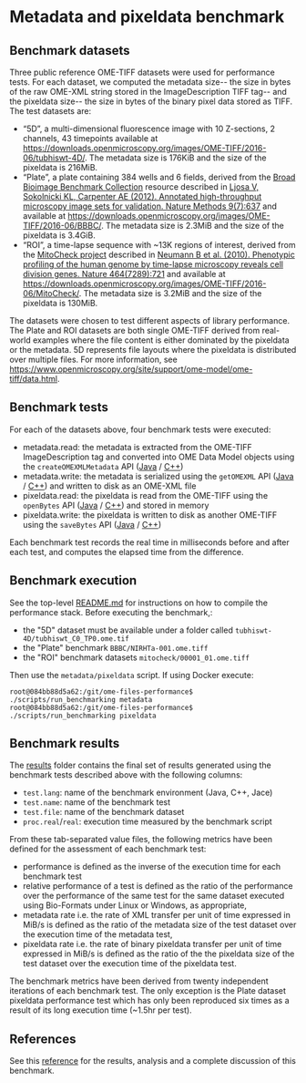 # Metadata and pixeldata benchmark

## Benchmark datasets

Three public reference OME-TIFF datasets were used for performance
tests. For each dataset, we computed the metadata size-- the size in
bytes of the raw OME-XML string stored in the ImageDescription TIFF
tag-- and the pixeldata size-- the size in bytes of the binary pixel
data stored as TIFF. The test datasets are:

- “5D”, a multi-dimensional fluorescence image with 10 Z-sections, 2
  channels, 43 timepoints available at
  https://downloads.openmicroscopy.org/images/OME-TIFF/2016-06/tubhiswt-4D/.
  The metadata size is 176KiB and the size of the pixeldata is 216MiB.
- “Plate”, a plate containing 384 wells and 6 fields, derived from the
  [Broad Bioimage Benchmark
  Collection](https://data.broadinstitute.org/bbbc/) resource
  described in [Ljosa V, Sokolnicki KL, Carpenter AE (2012). Annotated
  high-throughput microscopy image sets for validation. Nature Methods
  9(7):637](https://www.ncbi.nlm.nih.gov/pmc/articles/PMC3627348/) and
  available at
  https://downloads.openmicroscopy.org/images/OME-TIFF/2016-06/BBBC/. The
  metadata size is 2.3MiB and the size of the pixeldata is 3.4GiB.
- “ROI”, a time-lapse sequence with ~13K regions of interest, derived
  from the [MitoCheck project](http://www.mitocheck.org/) described in
  [Neumann B et al. (2010). Phenotypic profiling of the human genome
  by time-lapse microscopy reveals cell division genes. Nature
  464(7289):721](https://www.ncbi.nlm.nih.gov/pmc/articles/PMC3108885/)
  and available at
  https://downloads.openmicroscopy.org/images/OME-TIFF/2016-06/MitoCheck/.
  The metadata size is 3.2MiB and the size of the pixeldata is 130MiB.

The datasets were chosen to test different aspects of library
performance. The Plate and ROI datasets are both single OME-TIFF
derived from real-world examples where the file content is either
dominated by the pixeldata or the metadata. 5D represents file layouts
where the pixeldata is distributed over multiple files. For more
information, see
https://www.openmicroscopy.org/site/support/ome-model/ome-tiff/data.html.


## Benchmark tests

For each of the datasets above, four benchmark tests were executed:

- metadata.read: the metadata is extracted from the OME-TIFF
  ImageDescription tag and converted into OME Data Model objects using
  the ``createOMEXMLMetadata`` API
  ([Java](https://downloads.openmicroscopy.org/bio-formats/5.3.4/api/loci/formats/services/OMEXMLService.html#createOMEXMLMetadata-java.lang.String-)
  /
  [C++](https://downloads.openmicroscopy.org/ome-files-cpp/0.3.1/21/docs/ome-files-bundle-docs-0.3.1-b21/ome-files/api/html/namespaceome_1_1files.html#a469d4ec5c1bddd7b3afc0daa11ba1989))
- metadata.write: the metadata is serialized using the ``getOMEXML``
  API
  ([Java](https://downloads.openmicroscopy.org/bio-formats/5.3.4/api/loci/formats/services/OMEXMLService.html#getOMEXML-loci.formats.meta.MetadataRetrieve-)
  /
  [C++](https://downloads.openmicroscopy.org/ome-files-cpp/0.3.1/21/docs/ome-files-bundle-docs-0.3.1-b21/ome-files/api/html/namespaceome_1_1files.html#ad2898e87098e67fdda2154d7883692e0))
  and written to disk as an OME-XML file
- pixeldata.read: the pixeldata is read from the OME-TIFF using the
  ``openBytes`` API
  ([Java](https://downloads.openmicroscopy.org/bio-formats/5.3.4/api/loci/formats/IFormatReader.html#openBytes-int-byte:A-)
  /
  [C++](https://downloads.openmicroscopy.org/ome-files-cpp/0.3.1/21/docs/ome-files-bundle-docs-0.3.1-b21/ome-files/api/html/classome_1_1files_1_1detail_1_1FormatReader.html#a2106d1dd7b4f4fe6597fde5cdbdb0f37))
  and stored in memory
- pixeldata.write: the pixeldata is written to disk as another
  OME-TIFF using the ``saveBytes`` API
  ([Java](https://downloads.openmicroscopy.org/bio-formats/5.3.4/api/loci/formats/IFormatWriter.html#saveBytes-int-byte:A-)
  /
  [C++](https://downloads.openmicroscopy.org/ome-files-cpp/0.3.1/21/docs/ome-files-bundle-docs-0.3.1-b21/ome-files/api/html/classome_1_1files_1_1detail_1_1FormatWriter.html#a51115641c238f5830f796c1839d75872))

Each benchmark test records the real time in milliseconds before and
after each test, and computes the elapsed time from the difference.

## Benchmark execution

See the top-level [README.md](README.md) for instructions on how to compile
the performance stack. Before executing the benchmark,:

- the "5D" dataset must be available under a folder called `tubhiswt-4D/tubhiswt_C0_TP0.ome.tif` 
- the "Plate" benchmark `BBBC/NIRHTa-001.ome.tiff` 
- the "ROI" benchmark datasets  `mitocheck/00001_01.ome.tiff`

Then use the `metadata/pixeldata` script. If using Docker execute:

    root@084bb88d5a62:/git/ome-files-performance$ ./scripts/run_benchmarking metadata
    root@084bb88d5a62:/git/ome-files-performance$ ./scripts/run_benchmarking pixeldata


## Benchmark results

The [results](results) folder contains the final set of results
generated using the benchmark tests described above with the following
columns:

- `test.lang`: name of the benchmark environment (Java, C++, Jace)
- `test.name`: name of the benchmark test
- `test.file`: name of the benchmark dataset
- `proc.real`/`real`: execution time measured by the benchmark script

From these tab-separated value files, the following metrics have been defined
for the assessment of each benchmark test:

- performance is defined as the inverse of the execution time for each
  benchmark test
- relative performance of a test is defined as the ratio of the
  performance over the performance of the same test for the same
  dataset executed using Bio-Formats under Linux or Windows, as
  appropriate,
- metadata rate i.e. the rate of XML transfer per unit of time
  expressed in MiB/s is defined as the ratio of the metadata size of
  the test dataset over the execution time of the metadata test,
- pixeldata rate i.e. the rate of binary pixeldata transfer per unit
  of time expressed in MiB/s is defined as the ratio of the the
  pixeldata size of the test dataset over the execution time of the
  pixeldata test.

The benchmark metrics have been derived from twenty independent
iterations of each benchmark test. The only exception is the Plate
dataset pixeldata performance test which has only been reproduced six
times as a result of its long execution time (~1.5hr per test).

## References

See this 
[reference](https://github.com/openmicroscopy/ome-files-performance/blob/v0.1.1/README.md)
for the results, analysis and a complete discussion of this benchmark.
